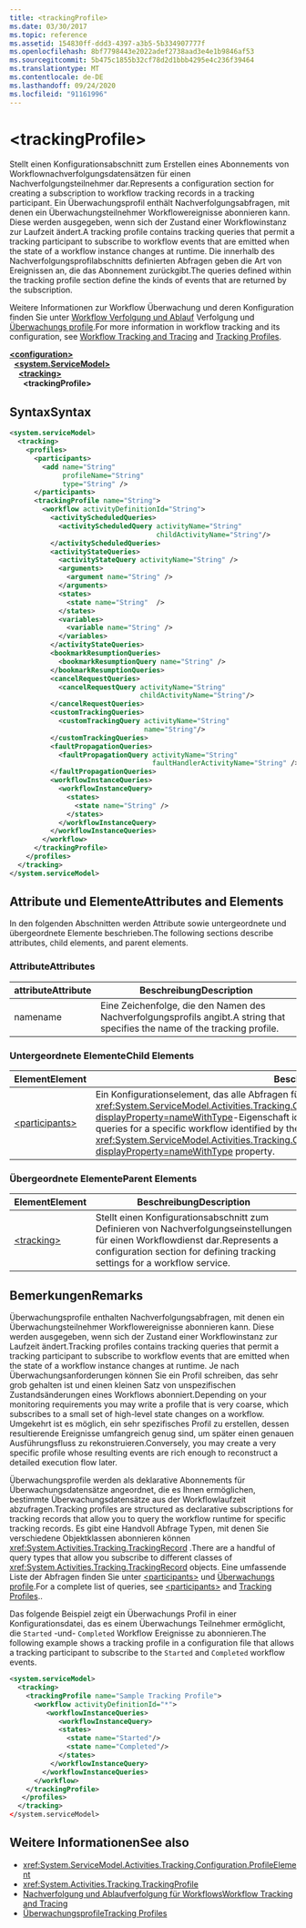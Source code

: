 ```yaml
---
title: <trackingProfile>
ms.date: 03/30/2017
ms.topic: reference
ms.assetid: 154830ff-ddd3-4397-a3b5-5b334907777f
ms.openlocfilehash: 8bf7798443e2022adef2738aad3e4e1b9846af53
ms.sourcegitcommit: 5b475c1855b32cf78d2d1bbb4295e4c236f39464
ms.translationtype: MT
ms.contentlocale: de-DE
ms.lasthandoff: 09/24/2020
ms.locfileid: "91161996"
---
```

# \<trackingProfile>

<span data-ttu-id="67773-101">Stellt einen Konfigurationsabschnitt zum Erstellen eines Abonnements von Workflownachverfolgungsdatensätzen für einen Nachverfolgungsteilnehmer dar.</span><span class="sxs-lookup"><span data-stu-id="67773-101">Represents a configuration section for creating a subscription to workflow tracking records in a tracking participant.</span></span> <span data-ttu-id="67773-102">Ein Überwachungsprofil enthält Nachverfolgungsabfragen, mit denen ein Überwachungsteilnehmer Workflowereignisse abonnieren kann. Diese werden ausgegeben, wenn sich der Zustand einer Workflowinstanz zur Laufzeit ändert.</span><span class="sxs-lookup"><span data-stu-id="67773-102">A tracking profile contains tracking queries that permit a tracking participant to subscribe to workflow events that are emitted when the state of a workflow instance changes at runtime.</span></span> <span data-ttu-id="67773-103">Die innerhalb des Nachverfolgungsprofilabschnitts definierten Abfragen geben die Art von Ereignissen an, die das Abonnement zurückgibt.</span><span class="sxs-lookup"><span data-stu-id="67773-103">The queries defined within the tracking profile section define the kinds of events that are returned by the subscription.</span></span>  
  
 <span data-ttu-id="67773-104">Weitere Informationen zur Workflow Überwachung und deren Konfiguration finden Sie unter [Workflow Verfolgung und Ablauf](../../../windows-workflow-foundation/workflow-tracking-and-tracing.md) Verfolgung und [Überwachungs profile](../../../windows-workflow-foundation/tracking-profiles.md).</span><span class="sxs-lookup"><span data-stu-id="67773-104">For more information in workflow tracking and its configuration, see [Workflow Tracking and Tracing](../../../windows-workflow-foundation/workflow-tracking-and-tracing.md) and [Tracking Profiles](../../../windows-workflow-foundation/tracking-profiles.md).</span></span>  
  
[**\<configuration>**](../configuration-element.md)\
&nbsp;&nbsp;[**\<system.ServiceModel>**](system-servicemodel-of-workflow.md)\
&nbsp;&nbsp;&nbsp;&nbsp;[**\<tracking>**](tracking.md)\
&nbsp;&nbsp;&nbsp;&nbsp;&nbsp;&nbsp;**\<trackingProfile>**  
  
## <a name="syntax"></a><span data-ttu-id="67773-105">Syntax</span><span class="sxs-lookup"><span data-stu-id="67773-105">Syntax</span></span>  
  
```xml  
<system.serviceModel>
  <tracking>
    <profiles>
      <participants>
        <add name="String"
             profileName="String"
             type="String" />
      </participants>
      <trackingProfile name="String">
        <workflow activityDefinitionId="String">
          <activityScheduledQueries>
            <activityScheduledQuery activityName="String"
                                    childActivityName="String"/>
          </activityScheduledQueries>
          <activityStateQueries>
            <activityStateQuery activityName="String" />
            <arguments>
              <argument name="String" />
            </arguments>
            <states>
              <state name="String"  />
            </states>
            <variables>
              <variable name="String" />
            </variables>
          </activityStateQueries>
          <bookmarkResumptionQueries>
            <bookmarkResumptionQuery name="String" />
          </bookmarkResumptionQueries>
          <cancelRequestQueries>
            <cancelRequestQuery activityName="String"
                                childActivityName="String"/>
          </cancelRequestQueries>
          <customTrackingQueries>
            <customTrackingQuery activityName="String"
                                 name="String"/>
          </customTrackingQueries>
          <faultPropagationQueries>
            <faultPropagationQuery activityName="String"
                                   faultHandlerActivityName="String" />
          </faultPropagationQueries>
          <workflowInstanceQueries>
            <workflowInstanceQuery>
              <states>
                <state name="String" />
              </states>
            </workflowInstanceQuery>
          </workflowInstanceQueries>
        </workflow>
      </trackingProfile>
    </profiles>
  </tracking>
</system.serviceModel>  
```  
  
## <a name="attributes-and-elements"></a><span data-ttu-id="67773-106">Attribute und Elemente</span><span class="sxs-lookup"><span data-stu-id="67773-106">Attributes and Elements</span></span>  

 <span data-ttu-id="67773-107">In den folgenden Abschnitten werden Attribute sowie untergeordnete und übergeordnete Elemente beschrieben.</span><span class="sxs-lookup"><span data-stu-id="67773-107">The following sections describe attributes, child elements, and parent elements.</span></span>  
  
### <a name="attributes"></a><span data-ttu-id="67773-108">Attribute</span><span class="sxs-lookup"><span data-stu-id="67773-108">Attributes</span></span>  
  
|<span data-ttu-id="67773-109">attribute</span><span class="sxs-lookup"><span data-stu-id="67773-109">Attribute</span></span>|<span data-ttu-id="67773-110">Beschreibung</span><span class="sxs-lookup"><span data-stu-id="67773-110">Description</span></span>|  
|---------------|-----------------|  
|<span data-ttu-id="67773-111">name</span><span class="sxs-lookup"><span data-stu-id="67773-111">name</span></span>|<span data-ttu-id="67773-112">Eine Zeichenfolge, die den Namen des Nachverfolgungsprofils angibt.</span><span class="sxs-lookup"><span data-stu-id="67773-112">A string that specifies the name of the tracking profile.</span></span>|  
  
### <a name="child-elements"></a><span data-ttu-id="67773-113">Untergeordnete Elemente</span><span class="sxs-lookup"><span data-stu-id="67773-113">Child Elements</span></span>  
  
|<span data-ttu-id="67773-114">Element</span><span class="sxs-lookup"><span data-stu-id="67773-114">Element</span></span>|<span data-ttu-id="67773-115">Beschreibung</span><span class="sxs-lookup"><span data-stu-id="67773-115">Description</span></span>|  
|-------------|-----------------|  
|[\<participants>](participants.md)|<span data-ttu-id="67773-116">Ein Konfigurationselement, das alle Abfragen für einen bestimmten Workflow enthält, der durch die <xref:System.ServiceModel.Activities.Tracking.Configuration.ProfileWorkflowElement.ActivityDefinitionId%2A?displayProperty=nameWithType>-Eigenschaft identifiziert wird.</span><span class="sxs-lookup"><span data-stu-id="67773-116">A configuration element that contains all queries for a specific workflow identified by the <xref:System.ServiceModel.Activities.Tracking.Configuration.ProfileWorkflowElement.ActivityDefinitionId%2A?displayProperty=nameWithType> property.</span></span>|  
  
### <a name="parent-elements"></a><span data-ttu-id="67773-117">Übergeordnete Elemente</span><span class="sxs-lookup"><span data-stu-id="67773-117">Parent Elements</span></span>  
  
|<span data-ttu-id="67773-118">Element</span><span class="sxs-lookup"><span data-stu-id="67773-118">Element</span></span>|<span data-ttu-id="67773-119">Beschreibung</span><span class="sxs-lookup"><span data-stu-id="67773-119">Description</span></span>|  
|-------------|-----------------|  
|[\<tracking>](tracking.md)|<span data-ttu-id="67773-120">Stellt einen Konfigurationsabschnitt zum Definieren von Nachverfolgungseinstellungen für einen Workflowdienst dar.</span><span class="sxs-lookup"><span data-stu-id="67773-120">Represents a configuration section for defining tracking settings for a workflow service.</span></span>|  
  
## <a name="remarks"></a><span data-ttu-id="67773-121">Bemerkungen</span><span class="sxs-lookup"><span data-stu-id="67773-121">Remarks</span></span>  

 <span data-ttu-id="67773-122">Überwachungsprofile enthalten Nachverfolgungsabfragen, mit denen ein Überwachungsteilnehmer Workflowereignisse abonnieren kann. Diese werden ausgegeben, wenn sich der Zustand einer Workflowinstanz zur Laufzeit ändert.</span><span class="sxs-lookup"><span data-stu-id="67773-122">Tracking profiles contains tracking queries that permit a tracking participant to subscribe to workflow events that are emitted when the state of a workflow instance changes at runtime.</span></span> <span data-ttu-id="67773-123">Je nach Überwachungsanforderungen können Sie ein Profil schreiben, das sehr grob gehalten ist und einen kleinen Satz von unspezifischen Zustandsänderungen eines Workflows abonniert.</span><span class="sxs-lookup"><span data-stu-id="67773-123">Depending on your monitoring requirements you may write a profile that is very coarse, which subscribes to a small set of high-level state changes on a workflow.</span></span> <span data-ttu-id="67773-124">Umgekehrt ist es möglich, ein sehr spezifisches Profil zu erstellen, dessen resultierende Ereignisse umfangreich genug sind, um später einen genauen Ausführungsfluss zu rekonstruieren.</span><span class="sxs-lookup"><span data-stu-id="67773-124">Conversely, you may create a very specific profile whose resulting events are rich enough to reconstruct a detailed execution flow later.</span></span>  
  
 <span data-ttu-id="67773-125">Überwachungsprofile werden als deklarative Abonnements für Überwachungsdatensätze angeordnet, die es Ihnen ermöglichen, bestimmte Überwachungsdatensätze aus der Workflowlaufzeit abzufragen.</span><span class="sxs-lookup"><span data-stu-id="67773-125">Tracking profiles are structured as declarative subscriptions for tracking records that allow you to query the workflow runtime for specific tracking records.</span></span> <span data-ttu-id="67773-126">Es gibt eine Handvoll Abfrage Typen, mit denen Sie verschiedene Objektklassen abonnieren können <xref:System.Activities.Tracking.TrackingRecord> .</span><span class="sxs-lookup"><span data-stu-id="67773-126">There are a handful of query types that allow you subscribe to different classes of <xref:System.Activities.Tracking.TrackingRecord> objects.</span></span> <span data-ttu-id="67773-127">Eine umfassende Liste der Abfragen finden Sie unter [\<participants>](participants.md) und [Überwachungs profile](../../../windows-workflow-foundation/tracking-profiles.md).</span><span class="sxs-lookup"><span data-stu-id="67773-127">For a complete list of queries, see [\<participants>](participants.md) and [Tracking Profiles](../../../windows-workflow-foundation/tracking-profiles.md)..</span></span>  
  
 <span data-ttu-id="67773-128">Das folgende Beispiel zeigt ein Überwachungs Profil in einer Konfigurationsdatei, das es einem Überwachungs Teilnehmer ermöglicht, die `Started` -und- `Completed` Workflow Ereignisse zu abonnieren.</span><span class="sxs-lookup"><span data-stu-id="67773-128">The following example shows a tracking profile in a configuration file that allows a tracking participant to subscribe to the `Started` and `Completed` workflow events.</span></span>  
  
```xml  
<system.serviceModel>  
  <tracking>
    <trackingProfile name="Sample Tracking Profile">  
      <workflow activityDefinitionId="*">  
         <workflowInstanceQueries>  
            <workflowInstanceQuery>  
            <states>  
              <state name="Started"/>  
              <state name="Completed"/>  
            </states>  
          </workflowInstanceQuery>  
        </workflowInstanceQueries>  
      </workflow>  
    </trackingProfile>
   </profiles>  
  </tracking>  
</system.serviceModel>  
```  
  
## <a name="see-also"></a><span data-ttu-id="67773-129">Weitere Informationen</span><span class="sxs-lookup"><span data-stu-id="67773-129">See also</span></span>

- <xref:System.ServiceModel.Activities.Tracking.Configuration.ProfileElement>
- <xref:System.Activities.Tracking.TrackingProfile>
- [<span data-ttu-id="67773-130">Nachverfolgung und Ablaufverfolgung für Workflows</span><span class="sxs-lookup"><span data-stu-id="67773-130">Workflow Tracking and Tracing</span></span>](../../../windows-workflow-foundation/workflow-tracking-and-tracing.md)
- [<span data-ttu-id="67773-131">Überwachungsprofile</span><span class="sxs-lookup"><span data-stu-id="67773-131">Tracking Profiles</span></span>](../../../windows-workflow-foundation/tracking-profiles.md)
